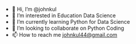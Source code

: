 - 👋 Hi, I’m @johnkul
- 👀 I’m interested in Education Data Science
- 🌱 I’m currently learning Python for Data Science
- 💞️ I’m looking to collaborate on Python Coding
- 📫 How to reach me johnkul44@gmail.com

<!---
johnkul/johnkul is a ✨ special ✨ repository because its `README.md` (this file) appears on your GitHub profile.
You can click the Preview link to take a look at your changes.
--->
